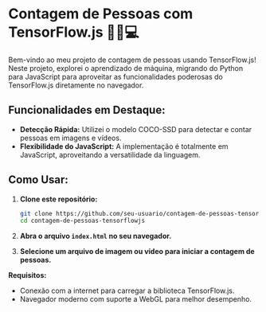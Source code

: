 # Contagem de Pessoas com TensorFlow.js 🚀🤖💻

Bem-vindo ao meu projeto de contagem de pessoas usando TensorFlow.js! Neste projeto, explorei o aprendizado de máquina, migrando do Python para JavaScript para aproveitar as funcionalidades poderosas do TensorFlow.js diretamente no navegador.

## Funcionalidades em Destaque:

- **Detecção Rápida:** Utilizei o modelo COCO-SSD para detectar e contar pessoas em imagens e vídeos.
- **Flexibilidade do JavaScript:** A implementação é totalmente em JavaScript, aproveitando a versatilidade da linguagem.

## Como Usar:

1. **Clone este repositório:**

    ```bash
    git clone https://github.com/seu-usuario/contagem-de-pessoas-tensorflowjs.git
    cd contagem-de-pessoas-tensorflowjs
    ```

2. **Abra o arquivo `index.html` no seu navegador.**

3. **Selecione um arquivo de imagem ou vídeo para iniciar a contagem de pessoas.**

**Requisitos:**
- Conexão com a internet para carregar a biblioteca TensorFlow.js.
- Navegador moderno com suporte a WebGL para melhor desempenho.
